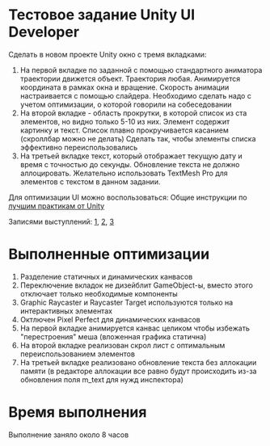 # Тестовое задание Unity UI Developer
Сделать в новом проекте Unity окно с тремя вкладками:

1. На первой вкладке по заданной с помощью стандартного аниматора траектории движется объект. Траектория любая. Анимируется координата в рамках окна и вращение. Скорость анимации настраивается с помощью слайдера.  Необходимо сделать надо с учетом оптимизации, о которой говорили на собеседовании
2. На второй вкладке - область прокрутки, в которой список из ста элементов, но видно только 5-10 из них. Элемент содержит картинку и текст. Список плавно прокручивается касанием (скроллбар можно не делать) Сделать так, чтобы элементы списка эффективно переиспользовались
3. На третьей вкладке текст, который отображает текущую дату и время с точностью до секунды. Обновление текста не должно аллоцировать. Желательно использовать TextMesh Pro для элементов с текстом в данном задании.

Для оптимизации UI можно воспользоваться:
Общие инструкции по [лучшим практикам от Unity](https://unity.com/how-to/unity-ui-optimization-tips)

Записями выступлений:
[1](https://www.youtube.com/watch?v=n-oZa4Fb12U), [2](https://www.youtube.com/watch?v=_wxitgdx-UI), [3](https://www.youtube.com/watch?v=W45-fsnPhJY)

# Выполненные оптимизации
1. Разделение статичных и динамических канвасов
2. Переключение вкладок не дизейблит GameObject-ы, вместо этого отключает только необходимые компоненты
3. Graphic Raycaster и Raycaster Target используются только на интерактивных элементах
4. Октлючен Pixel Perfect для динамических канвасов
5. На первой вкладке анимируется канвас целиком чтобы избежать "перестроения" меша (вложенная графика статична)
6. На второй вкладке реализован скрол лист с оптимальным переиспользованием элементов
7. На третьей вкладке реализовано обновление текста без аллокации памяти (в редакторе аллокации все равно будут происходить из-за обновления поля m_text для нужд инспектора)

# Время выполнения
Выполнение заняло около 8 часов
